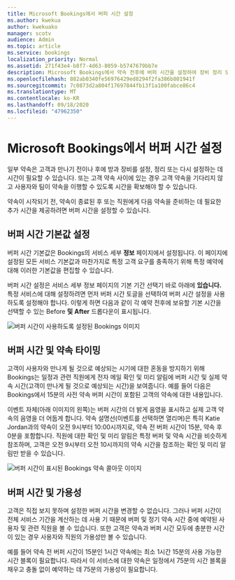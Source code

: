 ```yaml
---
title: Microsoft Bookings에서 버퍼 시간 설정
ms.author: kwekua
author: kwekuako
manager: scotv
audience: Admin
ms.topic: article
ms.service: bookings
localization_priority: Normal
ms.assetid: 271f43e4-b8f7-4d63-8059-b5747679bb7e
description: Microsoft Bookings에서 약속 전후에 버퍼 시간을 설정하여 장비 정리 또는 초기화 시간을 허용합니다.
ms.openlocfilehash: 882ab0340fe56976429ed8294f2fa386b801941f
ms.sourcegitcommit: 7c0873d2a804f17697844fb13f1a100fabce86c4
ms.translationtype: MT
ms.contentlocale: ko-KR
ms.lasthandoff: 09/18/2020
ms.locfileid: "47962350"
---
```

# <a name="set-buffer-time-in-microsoft-bookings"></a>Microsoft Bookings에서 버퍼 시간 설정

일부 약속은 고객과 만나기 전이나 후에 방과 장비를 설정, 정리 또는 다시 설정하는 데 시간이 필요할 수 있습니다. 또는 고객 약속 사이에 있는 경우 고객 약속을 기다리지 않고 사용자와 팀이 약속을 이행할 수 있도록 시간을 확보해야 할 수 있습니다.

약속이 시작되기 전, 약속이 종료된 후 또는 직원에게 다음 약속을 준비하는 데 필요한 추가 시간을 제공하려면 버퍼 시간을 설정할 수 있습니다.

## <a name="set-buffer-time-defaults"></a>버퍼 시간 기본값 설정

버퍼 시간 기본값은 Bookings의 서비스 세부 **정보** 페이지에서 설정됩니다. 이 페이지에 설정된 모든 서비스 기본값과 마찬가지로 특정 고객 요구를 충족하기 위해 특정 예약에 대해 이러한 기본값을 편집할 수 있습니다.

버퍼 시간 설정은 서비스 세부  정보 페이지의 기본 기간 선택기 바로 아래에 **있습니다.** 특정 서비스에 대해 설정하려면 먼저 버퍼 시간 토글을 선택하여 버퍼 시간 설정을 사용하도록 설정해야 합니다. 이렇게 하면 다음과 같이 각 예약 전후에 보유할 기본 시간을 선택할 수 있는 Before **및** **After** 드롭다운이 표시됩니다.

   ![버퍼 시간이 사용하도록 설정된 Bookings 이미지](../media/bookings-buffertime.png)

## <a name="buffer-time-and-appointment-timing"></a>버퍼 시간 및 약속 타이밍

고객이 사용자와 만나게 될 것으로 예상되는 시기에 대한 혼동을 방지하기 위해 Bookings는 일정과 관련 직원에게 전자 메일 확인 및 미리 알림에 버퍼 시간 및 실제 약속 시간(고객이 만나게 될 것으로 예상되는 시간)을 보여줍니다. 예를 들어 다음은 Bookings에서 15분의 사전 약속 버퍼 시간이 포함된 고객의 약속에 대한 내용입니다.

이벤트 자체(아래 이미지의 왼쪽)는 버퍼 시간의 더 밝게 음영을 표시하고 실제 고객 약속의 음영을 더 어둡게 합니다. 약속 설명선(이벤트를 선택하면 열리며)은 특히 Katie Jordan과의 약속이 오전 9시부터 10:00시까지로, 약속 전 버퍼 시간이 15분, 약속 후 0분을 포함합니다. 직원에 대한 확인 및 미리 알림은 특정 버퍼 및 약속 시간을 비슷하게 참조하며, 고객은 오전 9시부터 오전 10시까지의 약속 시간을 참조하는 확인 및 미리 알림만 받을 수 있습니다.

   ![버퍼 시간이 표시된 Bookings 약속 콜아웃 이미지](../media/bookings-buffertime-callout.png)

## <a name="buffer-time-and-availability"></a>버퍼 시간 및 가용성

고객은 직접 보지 못하며 설정한 버퍼 시간을 변경할 수 없습니다. 그러나 버퍼 시간이 전체 서비스 기간을 계산하는 데 사용 기 때문에 버퍼 및 정기 약속 시간 중에 예약된 사용자 및 관련 직원을 볼 수 있습니다. 또한 고객은 약속과 버퍼 시간 모두에 충분한 시간이 있는 경우 사용자와 직원의 가용성만 볼 수 있습니다.

예를 들어 약속 전 버퍼 시간이 15분인 1시간 약속에는 최소 1시간 15분의 사용 가능한 시간 블록이 필요합니다. 따라서 이 서비스에 대한 약속은 일정에서 75분의 시간 블록을 채우고 충돌 없이 예약하는 데 75분의 가용성이 필요합니다.
